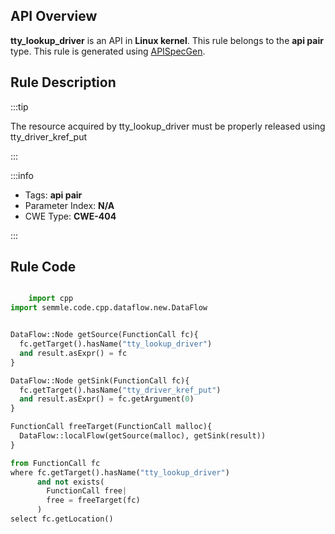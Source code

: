 ---
---


## API Overview
**tty_lookup_driver** is an API in **Linux kernel**. This rule belongs to the **api pair** type. This rule is generated using [APISpecGen](../../tools/APISpecGen).
## Rule Description

:::tip

The resource acquired by tty_lookup_driver must be properly released using tty_driver_kref_put

:::

:::info

- Tags: **api pair**
- Parameter Index: **N/A**
- CWE Type: **CWE-404**

:::

## Rule Code
```python

    import cpp
import semmle.code.cpp.dataflow.new.DataFlow


DataFlow::Node getSource(FunctionCall fc){
  fc.getTarget().hasName("tty_lookup_driver")
  and result.asExpr() = fc
}

DataFlow::Node getSink(FunctionCall fc){
  fc.getTarget().hasName("tty_driver_kref_put")
  and result.asExpr() = fc.getArgument(0)
}

FunctionCall freeTarget(FunctionCall malloc){
  DataFlow::localFlow(getSource(malloc), getSink(result))
}

from FunctionCall fc
where fc.getTarget().hasName("tty_lookup_driver")
      and not exists(
        FunctionCall free| 
        free = freeTarget(fc)
      )
select fc.getLocation()

    
```